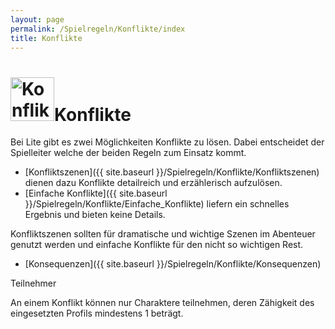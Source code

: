 ```yaml
---
layout: page
permalink: /Spielregeln/Konflikte/index
title: Konflikte
---
```


<h1 class="titelimg"><img alt="Konflikte" height="70" src="{{ site.baseurl }}/assets/images/icons/konflikte.png" width="70" />Konflikte</h1>

Bei Lite gibt es zwei Möglichkeiten Konflikte zu lösen. Dabei entscheidet der Spielleiter welche der beiden Regeln zum Einsatz kommt.

- [Konfliktszenen]({{ site.baseurl }}/Spielregeln/Konflikte/Konfliktszenen) dienen dazu Konflikte detailreich und erzählerisch aufzulösen.
- [Einfache Konflikte]({{ site.baseurl }}/Spielregeln/Konflikte/Einfache_Konflikte) liefern ein schnelles Ergebnis und bieten keine Details.

Konfliktszenen sollten für dramatische und wichtige Szenen im Abenteuer genutzt werden und einfache Konflikte für den nicht so wichtigen Rest.

- [Konsequenzen]({{ site.baseurl }}/Spielregeln/Konflikte/Konsequenzen)

<div class="card mb-3">
    <div class="card-header bg-green text-light">Teilnehmer</div>
    <div class="card-body">
        <p>An einem Konflikt können nur Charaktere teilnehmen, deren Zähigkeit des eingesetzten Profils mindestens 1 beträgt.</p>
    </div>
</div>

